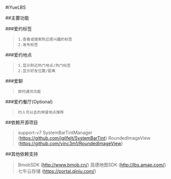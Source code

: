 #iYueLBS

##主要功能

###爱约标签

>     1.查看或搜索附近感兴趣的标签
>     2.发布标签

###爱约地点

>     1.显示附近热门地点/热门标签
>     2.显示好友位置/距离

###爱聊

>     即时通讯功能

###爱约餐厅(Optional)

>     约人可以去的用餐地点推荐

##依赖开源项目
>support-v7
>SystemBarTintManager (https://github.com/jgilfelt/SystemBarTint)
>RoundedImageView (https://github.com/vinc3m1/RoundedImageView)

##其他依赖支持
>BmobSDK (http://www.bmob.cn/)
>高德地图SDK (http://lbs.amap.com/)
>七牛云存储 (https://portal.qiniu.com/)